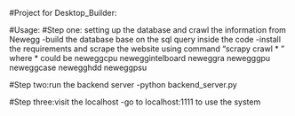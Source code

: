 #Project for Desktop_Builder:

#Usage:
#Step one: setting up the database and crawl the information from Newegg
	-build the database base on the sql query inside the code
	-install the requirements and scrape the website using command
	“scrapy crawl * ” where * could be 
		neweggcpu
		neweggintelboard
		neweggra
		newegggpu
		neweggcase
		newegghdd
		neweggpsu

#Step two:run the backend server
	-python backend_server.py 

#Step three:visit the localhost
	-go to localhost:1111 to use the system 


